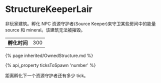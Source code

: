 # StructureKeeperLair

<img src="img/keeperLair.png" alt="" align="right" />

非玩家建筑。孵化 NPC 资源守护者(Source Keeper)来守卫某些房间中的能量 source 和 mineral。该建筑无法被摧毁。

<table class="table gameplay-info">
    <tbody>
    <tr>
        <td><strong>孵化时间</strong></td>
        <td>300</td>
    </tr>
    </tbody>
</table>

{% page inherited/OwnedStructure.md %}

{% api_property ticksToSpawn 'number' %}

距离孵化下一个资源守护者还有多少 tick。


